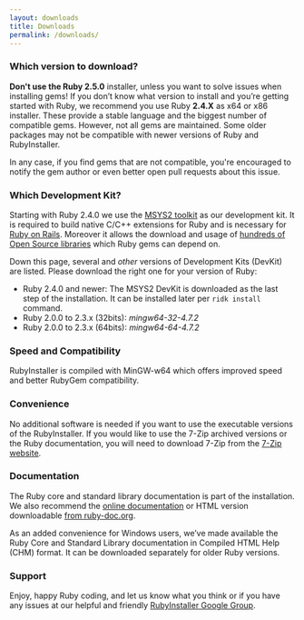 ```yaml
---
layout: downloads
title: Downloads
permalink: /downloads/
---
```

### Which version to download?

<b>Don't use the Ruby 2.5.0</b> installer, unless you want to solve issues when installing gems!
If you don’t know what version to install and you’re getting started with Ruby, we recommend you use Ruby <b>2.4.X</b> as x64 or x86 installer.
These provide a stable language and the biggest number of compatible gems.
However, not all gems are maintained. Some older packages may not be compatible with newer versions of Ruby and RubyInstaller.

In any case, if you find gems that are not compatible, you're encouraged to notify the gem author or even better open pull requests about this issue.

### Which Development Kit?

Starting with Ruby 2.4.0 we use the [MSYS2 toolkit](http://www.msys2.org) as our development kit.
It is required to build native C/C++ extensions for Ruby and is necessary for [Ruby on Rails](http://rubyonrails.org/).
Moreover it allows the download and usage of [hundreds of Open Source libraries](https://github.com/Alexpux/MINGW-packages) which Ruby gems can depend on.

Down this page, several and <em>other</em> versions of Development Kits (DevKit) are listed.
Please download the right one for your version of Ruby:

* Ruby 2.4.0 and newer: The MSYS2 DevKit is downloaded as the last step of the installation.
  It can be installed later per `ridk install` command.
* Ruby 2.0.0 to 2.3.x (32bits): *mingw64-32-4.7.2*
* Ruby 2.0.0 to 2.3.x (64bits): *mingw64-64-4.7.2*

### Speed and Compatibility

RubyInstaller is compiled with MinGW-w64 which offers improved speed and better RubyGem compatibility.

### Convenience

No additional software is needed if you want to use the executable versions of the RubyInstaller.
If you would like to use the 7-Zip archived versions or the Ruby documentation, you will need to download 7-Zip from the [7-Zip website](http://www.7-zip.org/).

### Documentation

The Ruby core and standard library documentation is part of the installation.
We also recommend the [online documentation](https://ruby-doc.org/) or HTML version downloadable [from ruby-doc.org](https://ruby-doc.org/downloads/).

As an added convenience for Windows users, we’ve made available the Ruby Core and Standard Library documentation in Compiled HTML Help (CHM) format.
It can be downloaded separately for older Ruby versions.

### Support

Enjoy, happy Ruby coding, and let us know what you think or if you have any issues at our helpful and friendly
[RubyInstaller Google Group](http://groups.google.com/group/rubyinstaller).
